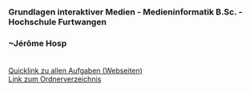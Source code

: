 <link rel="stylesheet" href="styles.css" />
<link rel="preconnect" href="https://fonts.googleapis.com">
<link rel="preconnect" href="https://fonts.gstatic.com" crossorigin>
<link href="https://fonts.googleapis.com/css2?family=Noto+Sans+Mono:wght@300;400;700&display=swap" rel="stylesheet">
<link href="https://fonts.googleapis.com/css2?family=Noto+Sans&display=swap" rel="stylesheet">

  ### Grundlagen interaktiver Medien - Medieninformatik B.Sc. - Hochschule Furtwangen<br>
  ### ~Jérôme Hosp<br> <br>
  
   [Quicklink zu allen Aufgaben (Webseiten)](https://jerhos.github.io/GIS-Praktikum/mainFolder/exerciselist.html) <br>
   [Link zum Ordnerverzeichnis](https://github.com/jerhos/GIS-Praktikum/tree/main/mainFolder) <br>